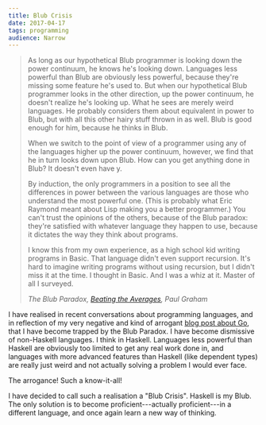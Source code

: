 ```yaml
---
title: Blub Crisis
date: 2017-04-17
tags: programming
audience: Narrow
---
```


> As long as our hypothetical Blub programmer is looking down the power continuum, he knows he's
> looking down.  Languages less powerful than Blub are obviously less powerful, because they're
> missing some feature he's used to.  But when our hypothetical Blub programmer looks in the other
> direction, up the power continuum, he doesn't realize he's looking up.  What he sees are merely
> weird languages.  He probably considers them about equivalent in power to Blub, but with all this
> other hairy stuff thrown in as well.  Blub is good enough for him, because he thinks in Blub.
>
> When we switch to the point of view of a programmer using any of the languages higher up the power
> continuum, however, we find that he in turn looks down upon Blub.  How can you get anything done
> in Blub? It doesn't even have y.
>
> By induction, the only programmers in a position to see all the differences in power between the
> various languages are those who understand the most powerful one.  (This is probably what Eric
> Raymond meant about Lisp making you a better programmer.) You can't trust the opinions of the
> others, because of the Blub paradox: they're satisfied with whatever language they happen to use,
> because it dictates the way they think about programs.
>
> I know this from my own experience, as a high school kid writing programs in Basic.  That language
> didn't even support recursion.  It's hard to imagine writing programs without using recursion, but
> I didn't miss it at the time.  I thought in Basic.  And I was a whiz at it.  Master of all I
> surveyed.
>
> <cite>The Blub Paradox, [Beating the Averages][avg], Paul Graham

I have realised in recent conversations about programming languages, and in reflection of my very
negative and kind of arrogant [blog post about Go][goblog], that I have become trapped by the Blub
Paradox.  I have become dismissive of non-Haskell languages.  I think in Haskell.  Languages less
powerful than Haskell are obviously too limited to get any real work done in, and languages with
more advanced features than Haskell (like dependent types) are really just weird and not actually
solving a problem I would ever face.

The arrogance!  Such a know-it-all!

I have decided to call such a realisation a "Blub Crisis".  Haskell is my Blub.  The only solution
is to become proficient---actually proficient---in a different language, and once again learn a new
way of thinking.

[avg]: http://paulgraham.com/avg.html
[goblog]: /three-months-of-go.html

